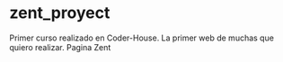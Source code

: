 # zent_proyect
Primer curso realizado en Coder-House. La primer web de muchas que quiero realizar.
Pagina Zent


